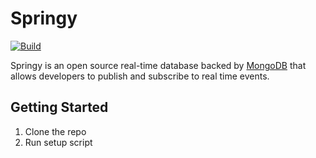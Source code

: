 
# Springy
[![Build](https://github.com/codefiesta/springy/workflows/Go/badge.svg)](https://github.com/codefiesta/springy/actions?query=workflow:Go)

Springy is an open source real-time database backed by [MongoDB](https://github.com/mongodb/mongo) that allows 
developers to publish and subscribe to real time events.

## Getting Started
1. Clone the repo
2. Run setup script